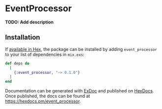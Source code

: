 # EventProcessor

**TODO: Add description**

## Installation

If [available in Hex](https://hex.pm/docs/publish), the package can be installed
by adding `event_processor` to your list of dependencies in `mix.exs`:

```elixir
def deps do
  [
    {:event_processor, "~> 0.1.0"}
  ]
end
```

Documentation can be generated with [ExDoc](https://github.com/elixir-lang/ex_doc)
and published on [HexDocs](https://hexdocs.pm). Once published, the docs can
be found at <https://hexdocs.pm/event_processor>.

